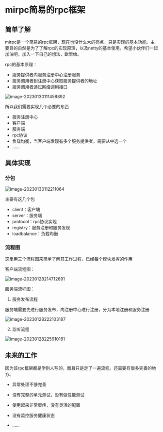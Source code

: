 # mirpc简易的rpc框架

## 简单了解

mirpc是一个简易的rpc框架，现在也没什么大的亮点，只是实现的基本功能。主要目的自然是为了了解rpc的实现原理，以及netty的基本使用。希望小伙伴们一起加油吧，加入一下自己的想法，欧里给。

rpc的基本原理：

- 服务提供者向服务注册中心注册服务
- 服务调用者到注册中心获取服务提供者的地址
- 服务调用者通过网络调用接口

![image-20230130111458892](https://blog.fansqz.com/img/image-20230130111458892.png)



所以我们需要实现几个必要的东西

- 服务注册中心
- 客户端
- 服务端
- rpc协议
- 负载均衡，当客户端发现有多个服务提供者，需要从中选一个
- ......

## 具体实现

### 分包

![image-20230130112211064](https://blog.fansqz.com/img/image-20230130112211064.png)

主要有这几个包

- client：客户端
- server：服务端
- protocol：rpc协议实现
- registry：服务注册和服务发现
- loadbalance：负载均衡

### 流程图

这里用三个流程图来简单了解其工作过程，已经每个模块发挥的作用

客户端流程图：

![image-20230128214712691](https://blog.fansqz.com/img/image-20230128214712691.png)

服务端流程图：

1. 服务发布流程

​		服务端需要先进行服务发布，向注册中心进行注册，分为本地注册和服务注册

![image-20230128222103197](https://blog.fansqz.com/img/image-20230128222103197.png)

2. 监听流程

![image-20230128225910181](https://blog.fansqz.com/img/image-20230128225910181.png)

## 未来的工作

因为该rpc框架都是学别人写的，而且只是走了一遍流程。还需要有很多完善的地方。

- 异常处理不够完善
- 没有完整的单元测试，没有做性能测试

- 使用起来非常蛋疼，没有灵活的配置
- 没有监控服务健康状态
- ......	
